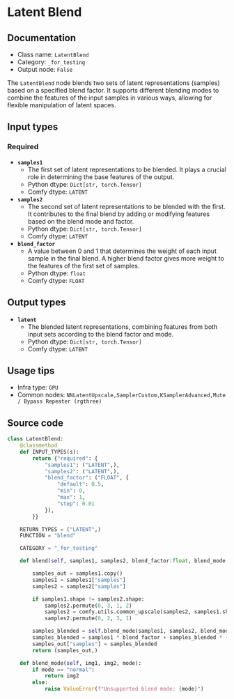 # Latent Blend
## Documentation
- Class name: `LatentBlend`
- Category: `_for_testing`
- Output node: `False`

The `LatentBlend` node blends two sets of latent representations (samples) based on a specified blend factor. It supports different blending modes to combine the features of the input samples in various ways, allowing for flexible manipulation of latent spaces.
## Input types
### Required
- **`samples1`**
    - The first set of latent representations to be blended. It plays a crucial role in determining the base features of the output.
    - Python dtype: `Dict[str, torch.Tensor]`
    - Comfy dtype: `LATENT`
- **`samples2`**
    - The second set of latent representations to be blended with the first. It contributes to the final blend by adding or modifying features based on the blend mode and factor.
    - Python dtype: `Dict[str, torch.Tensor]`
    - Comfy dtype: `LATENT`
- **`blend_factor`**
    - A value between 0 and 1 that determines the weight of each input sample in the final blend. A higher blend factor gives more weight to the features of the first set of samples.
    - Python dtype: `float`
    - Comfy dtype: `FLOAT`
## Output types
- **`latent`**
    - The blended latent representations, combining features from both input sets according to the blend factor and mode.
    - Python dtype: `Dict[str, torch.Tensor]`
    - Comfy dtype: `LATENT`
## Usage tips
- Infra type: `GPU`
- Common nodes: `NNLatentUpscale,SamplerCustom,KSamplerAdvanced,Mute / Bypass Repeater (rgthree)`


## Source code
```python
class LatentBlend:
    @classmethod
    def INPUT_TYPES(s):
        return {"required": {
            "samples1": ("LATENT",),
            "samples2": ("LATENT",),
            "blend_factor": ("FLOAT", {
                "default": 0.5,
                "min": 0,
                "max": 1,
                "step": 0.01
            }),
        }}

    RETURN_TYPES = ("LATENT",)
    FUNCTION = "blend"

    CATEGORY = "_for_testing"

    def blend(self, samples1, samples2, blend_factor:float, blend_mode: str="normal"):

        samples_out = samples1.copy()
        samples1 = samples1["samples"]
        samples2 = samples2["samples"]

        if samples1.shape != samples2.shape:
            samples2.permute(0, 3, 1, 2)
            samples2 = comfy.utils.common_upscale(samples2, samples1.shape[3], samples1.shape[2], 'bicubic', crop='center')
            samples2.permute(0, 2, 3, 1)

        samples_blended = self.blend_mode(samples1, samples2, blend_mode)
        samples_blended = samples1 * blend_factor + samples_blended * (1 - blend_factor)
        samples_out["samples"] = samples_blended
        return (samples_out,)

    def blend_mode(self, img1, img2, mode):
        if mode == "normal":
            return img2
        else:
            raise ValueError(f"Unsupported blend mode: {mode}")

```
